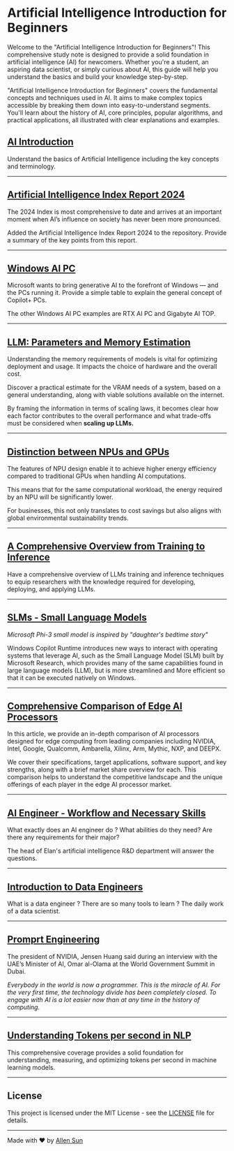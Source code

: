 # Artificial Intelligence Introduction for Beginners

Welcome to the "Artificial Intelligence Introduction for Beginners"! This comprehensive study note is designed to provide a solid foundation in artificial intelligence (AI) for newcomers. Whether you're a student, an aspiring data scientist, or simply curious about AI, this guide will help you understand the basics and build your knowledge step-by-step.

"Artificial Intelligence Introduction for Beginners" covers the fundamental concepts and techniques used in AI. It aims to make complex topics accessible by breaking them down into easy-to-understand segments. You'll learn about the history of AI, core principles, popular algorithms, and practical applications, all illustrated with clear explanations and examples.

## [AI Introduction](https://github.com/AlleninTaipei/Artificial-Intelligence-Introduction-for-Beginners/blob/main/AI%20Introduction.md)

Understand the basics of Artificial Intelligence including the key concepts and terminology.

---

## [Artificial Intelligence Index Report 2024](https://github.com/AlleninTaipei/Artificial-Intelligence-Introduction-for-Beginners/blob/main/Artificial%20Intelligence%20Index%20Report%202024.md)

The 2024 Index is most comprehensive to date and arrives at an important moment when AI’s influence on society has never been more pronounced.

Added the Artificial Intelligence Index Report 2024 to the repository. Provide a summary of the key points from this report.

---

## [Windows AI PC](https://github.com/AlleninTaipei/Artificial-Intelligence-Introduction-for-Beginners/blob/main/Windows%20AI%20PC.md)

Microsoft wants to bring generative AI to the forefront of Windows — and the PCs running it.
Provide a simple table to explain the general concept of Copilot+ PCs.

The other Windows AI PC examples are RTX AI PC and Gigabyte AI TOP.

---

## [LLM: Parameters and Memory Estimation](https://github.com/AlleninTaipei/Artificial-Intelligence-Introduction-for-Beginners/blob/main/LLM%20Parameters%20and%20Memory%20Estimation.md)

Understanding the memory requirements of models is vital for optimizing deployment and usage. It impacts the choice of hardware and the overall cost.

Discover a practical estimate for the VRAM needs of a system, based on a general understanding, along with viable solutions available on the internet.

By framing the information in terms of scaling laws, it becomes clear how each factor contributes to the overall performance and what trade-offs must be considered when **scaling up LLMs.**

---

## [Distinction between NPUs and GPUs](https://github.com/AlleninTaipei/Artificial-Intelligence-Introduction-for-Beginners/blob/main/Distinction%20between%20NPUs%20and%20GPUs.md#distinction-between-npus-and-gpus)

The features of NPU design enable it to achieve higher energy efficiency compared to traditional GPUs when handling AI computations. 

This means that for the same computational workload, the energy required by an NPU will be significantly lower. 

For businesses, this not only translates to cost savings but also aligns with global environmental sustainability trends.

---

## [A Comprehensive Overview from Training to Inference](https://github.com/AlleninTaipei/Artificial-Intelligence-Introduction-for-Beginners/blob/main/A%20Comprehensive%20Overview%20from%20Training%20to%20Inference.md)

Have a comprehensive overview of LLMs training and inference techniques to equip researchers with the knowledge required for developing, deploying, and applying LLMs.

---

## [SLMs - Small Language Models ](https://github.com/AlleninTaipei/Artificial-Intelligence-Introduction-for-Beginners/blob/main/SLMs%20-%20Small%20Language%20Models%20.md)

*Microsoft Phi-3 small model is inspired by "daughter's bedtime story"*

Windows Copilot Runtime introduces new ways to interact with operating systems that leverage AI, such as the Small Language Model (SLM) built by Microsoft Research, which provides many of the same capabilities found in large language models (LLM), but is more streamlined and More efficient so that it can be executed natively on Windows.

---

## [Comprehensive Comparison of Edge AI Processors](https://github.com/AlleninTaipei/Artificial-Intelligence-Introduction-for-Beginners/blob/main/Comprehensive%20Comparison%20of%20Edge%20AI%20Processors.md)

In this article, we provide an in-depth comparison of AI processors designed for edge computing from leading companies including NVIDIA, Intel, Google, Qualcomm, Ambarella, Xilinx, Arm, Mythic, NXP, and DEEPX.

We cover their specifications, target applications, software support, and key strengths, along with a brief market share overview for each. This comparison helps to understand the competitive landscape and the unique offerings of each player in the edge AI processor market.

---

## [AI Engineer - Workflow and Necessary Skills](https://github.com/AlleninTaipei/Artificial-Intelligence-Introduction-for-Beginners/blob/main/AI%20Engineer%20-%20%20Workflow%20and%20Necessary%20Skills.md)

What exactly does an AI engineer do ? What abilities do they need?
Are there any requirements for their major?

The head of Elan's artificial intelligence R&D department will answer the questions.

---

## [Introduction to Data Engineers](https://github.com/AlleninTaipei/Artificial-Intelligence-Introduction-for-Beginners/blob/main/Introduction%20to%20Data%20Engineers.md)

What is a data engineer ? There are so many tools to learn ?
The daily work of a data scientist.

---

## [Promprt Engineering](https://github.com/AlleninTaipei/Artificial-Intelligence-Introduction-for-Beginners/blob/main/Prompt%20Engineering.md)

The president of NVIDIA, Jensen Huang said during an interview with the UAE’s Minister of AI, Omar al-Olama at the World Government Summit in Dubai.

*Everybody in the world is now a programmer. This is the miracle of AI. For the very first time, the technology divide has been completely closed. To engage with AI is a lot easier now than at any time in the history of computing.*

---

## [Understanding Tokens per second in NLP](https://github.com/AlleninTaipei/Artificial-Intelligence-Introduction-for-Beginners/blob/main/Understanding%20Tokens%20per%20second%20in%20NLP.md)

This comprehensive coverage provides a solid foundation for understanding, measuring, and optimizing tokens per second in machine learning models.

---

## License

This project is licensed under the MIT License - see the [LICENSE](LICENSE) file for details.

---

Made with ❤️ by [Allen Sun](https://github.com/allenintaipei)
